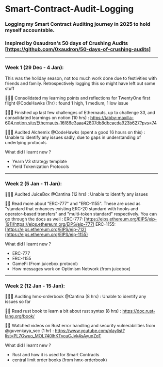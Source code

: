 # Smart-Contract-Audit-Logging

### Logging my Smart Contract Auditing journey in 2025 to hold myself accountable. 
### Inspired by 0xaudron's 50 days of Crushing Audits [https://github.com/0xaudron/50-days-of-crushing-audits]

---

### Week 1 (29 Dec - 4 Jan):

This was the holiday season, not too much work done due to festivities with friends and family. Retrospectively logging this so might have left out some stuff

👨🏻‍💻 Consolidated my learning points and reflections for TwentyOne first flight @CodeHawks (1hr) : found 1 high, 1 medium, 1 low issue

👨🏻‍💻 Finished up last few challenges of Ethernauts, up to challenge 33, and consolidated learnings on notion (10 hrs) : https://tabby-maxilla-604.notion.site/Ethernauts-16f86e3aaa42807db8dbcaeda923b627?pvs=74 

👨🏻‍💻 Audited Alchemix @CodeHawks (spent a good 16 hours on this) : Unable to identify any issues sadly, due to gaps in understanding of underlying protocols

What did I learnt new ? 
- Yearn V3 strategy template 
- Yield Tokenization Protocols

---

### Week 2 (5 Jan - 11 Jan):

👨🏻‍💻 Audited JuiceBox @Cantina (12 hrs) : Unable to identify any issues 

👨‍🏫 Read more about "ERC-777" and "ERC-1155". These are used as "standard that enhances existing ERC-20 standard with hooks and operator-based transfers" and "multi-token standard" respectively. You can go through the docs as well :
ERC-777: [https://eips.ethereum.org/EIPS/eip-191](https://eips.ethereum.org/EIPS/eip-777)
ERC-1155: [https://eips.ethereum.org/EIPS/eip-712](https://eips.ethereum.org/EIPS/eip-1155)

What did I learnt new ? 
- ERC-777 
- ERC-1155
- GameFi (From juicebox protocol)
- How messages work on Optimism Network (from juicebox)

---

### Week 2 (12 Jan - 15 Jan):

👨🏻‍💻 Auditing hmx-orderbook @Cantina (8 hrs) : Unable to identify any issues so far

👨‍🏫 Read rust book to learn a bit about rust syntax (8 hrs) : https://doc.rust-lang.org/book/

👨‍🏫 Watched videos on Rust error handling and security vulnerabilities from @guvenkaya_sec (1 hr) : https://www.youtube.com/playlist?list=PL7Gwuo_MOL740lhKTvouCJvk4sAyuqZqT 

What did I learnt new ? 
- Rust and how it is used for Smart Contracts 
- central limit order books (from hmx-orderbook)
